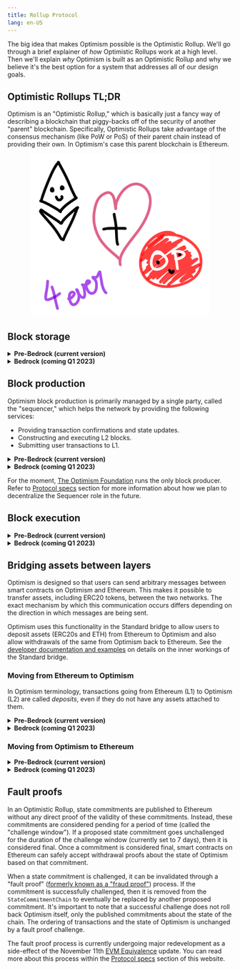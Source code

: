 ```yaml
---
title: Rollup Protocol
lang: en-US
---
```


The big idea that makes Optimism possible is the Optimistic Rollup.
We'll go through a brief explainer of *how* Optimistic Rollups work at a high level.
Then we'll explain *why* Optimism is built as an Optimistic Rollup and why we believe it's the best option for a system that addresses all of our design goals.

## Optimistic Rollups TL;DR

Optimism is an "Optimistic Rollup," which is basically just a fancy way of describing a blockchain that piggy-backs off of the security of another "parent" blockchain.
Specifically, Optimistic Rollups take advantage of the consensus mechanism (like PoW or PoS) of their parent chain instead of providing their own.
In Optimism's case this parent blockchain is Ethereum.

<div align="center">
<img width="400" src="../../assets/docs/how-optimism-works/1.png">
</div>


## Block storage

<details>
<summary><b>Pre-Bedrock (current version)</b></summary>

All Optimism blocks are stored within a special smart contract on Ethereum called the [`CanonicalTransactionChain`](https://etherscan.io/address/0x5E4e65926BA27467555EB562121fac00D24E9dD2) (or CTC for short).
Optimism blocks are held within an append-only list inside of the CTC (we'll explain exactly how blocks are added to this list in the next section).
This append-only list forms the Optimism blockchain.

The `CanonicalTransactionChain` includes code that guarantees that the existing list of blocks cannot be modified by new Ethereum transactions.
However, this guarantee can be broken if the Ethereum blockchain itself is reorganized and the ordering of past Ethereum transactions is changed.
The Optimism mainnet is configured to be robust against block reorganizations of up to 50 Ethereum blocks.
If Ethereum experiences a reorg larger than this, Optimism will reorg as well.

Of course, it's a key security goal of Ethereum to not experience these sort of significant block reorganizations.
Optimism is therefore secure against large block reorganizations as long as the Ethereum consensus mechanism is too.
It's through this relationship (in part, at least) that Optimism derives its security properties from Ethereum.

</details>

<details>
<summary><b>Bedrock (coming Q1 2023)</b></summary>

In Bedrock L2 blocks are saved to the Ethereum blockchain using a non-contract address ([`0xff00000000000000000000000000000000000420`](https://etherscan.io/address/0xff00000000000000000000000000000000000420)), to minimize the L1 gas expense.
As these blocks are submitted as transaction calldata on Ethereum, there is no way to modify or censor them after the "transaction" is included in a block that has enough attestations.
This is the way that Optimism inherits the availability and integrity guarantees of Ethereum.

Blocks are written to L1 in [a compressed format](https://github.com/ethereum-optimism/optimism/blob/develop/specs/derivation.md#batch-submission-wire-format) to reduce costs.
This is important because writing to L1 is [the major cost of Optimism transactions](../developers/build/transaction-fees.md).

</details>



## Block production

Optimism block production is primarily managed by a single party, called the "sequencer," which helps the network by providing the following services:

- Providing transaction confirmations and state updates.
- Constructing and executing L2 blocks.
- Submitting user transactions to L1.


<details>
<summary><b>Pre-Bedrock (current version)</b></summary>

The sequencer has no mempool and transactions are immediately accepted or rejected in the order they were received.
When a user sends their transaction to the sequencer, the sequencer checks that the transaction is valid (i.e. pays a sufficient fee) and then applies the transaction to its local state as a pending block.
These pending blocks are periodically submitted in large batches to Ethereum for finalization.
This batching process significantly reduces overall transaction fees by spreading fixed costs over all of the transactions within a given batch.
The sequencer also applies some basic compression techniques to minimize the amount of data published to Ethereum.


Because the sequencer is given priority write access to the L2 chain, the sequencer can provide a strong guarantee of what state will be finalized as soon as it decides on a new pending block.
In other words, it is precisely known what will be the impact of the transaction.
As a result, the L2 state can be reliably updated extremely quickly.
Benefits of this include a snappy, instant user experience, with things like near-real-time Uniswap price updates.

Alternatively, users can skip the sequencer entirely and submit their transactions directly to the `CanonicalTransactionChain` via an Ethereum transaction.
This is typically more expensive because the fixed cost of submitting this transaction is paid entirely by the user and is not amortized over many different transactions.
However, this alternative submission method has the advantage of being resistant to censorship by the sequencer.
Even if the sequencer is actively censoring a user, the user can always continue to use Optimism and recover any funds through this mechanism.

</details>


<details>
<summary><b>Bedrock (coming Q1 2023)</b></summary>

In Bedrock the sequencer does have a mempool, similar to L1 Ethereum, but the mempool is private to avoid opening opportunities for MEV.
Blocks are produced every two seconds, regardless of whether they are empty (no transactions), filled up to the block gas limit with transactions, or anything in between.

Transactions get to the sequencer in two ways:

1. Transactions submitted on L1 (called *deposits* whether they have assets attached or not) are included in the chain in the appropriate L2 block.
   Every L2 block is identified by the "epoch" (the L1 block to which it corresponds, which typically has happened a few minutes before the L2 block) and its serial number within that epoch.
   The first block of the epoch includes all the deposits that happened in the L1 block to which it corresponds.
   If the sequencer attempts to ignore a legitimate L1 transaction it ends up with a state that is inconsistent with the verifiers, same as if the sequencer tried to fake the state by other means.
   This provides Optimism with L1 Ethereum level censorship resistance.
   You can read more about this mechanism [is the protocol specifications](https://github.com/ethereum-optimism/optimism/blob/develop/specs/derivation.md#deriving-the-transaction-list).

1. Transactions submitted directly to the sequencer. 
   These transactions are a lot cheaper to submit (because you do not need the expense of a separate L1 transaction), but of course they cannot be made censorship resistant, because the sequencer is the only entity that knows about them.

</details>

For the moment, [The Optimism Foundation](https://www.optimism.io/) runs the only block producer. Refer to [Protocol specs](../protocol/README.md) section for more information about how we plan to decentralize the Sequencer role in the future.

## Block execution

<details>
<summary><b>Pre-Bedrock (current version)</b></summary>

Ethereum nodes download blocks from Ethereum's p2p network.
Optimism nodes instead download blocks directly from the append-only list of blocks held within the `CanonicalTransactionChain` contract.
See the above section regarding [block storage](#block-storage) for more information about how blocks are stored within this contract.

Optimism nodes are made up of two primary components, the Ethereum data indexer and the Optimism client software.
The Ethereum data indexer, also called the ["data transport layer"](https://github.com/ethereum-optimism/optimism/tree/develop/packages/data-transport-layer) (or DTL), reconstructs the Optimism blockchain from blocks published to the `CanonicalTransactionChain` contract.
The DTL searches for events emitted by the `CanonicalTransactionChain` that signal that new Optimism blocks have been published.
It then inspects the transactions that emitted these events to reconstruct the published blocks in the [standard Ethereum block format](https://ethereum.org/en/developers/docs/blocks/#block-anatomy).

The second part of the Optimism node, the Optimism client software, is an almost completely vanilla version of [Geth](https://github.com/ethereum/go-ethereum).
This means Optimism is close to identical to Ethereum under the hood.
In particular, Optimism shares the same [Ethereum Virtual Machine](https://ethereum.org/en/developers/docs/evm/), the same [account and state structure](https://ethereum.org/en/developers/docs/accounts/), and the same [gas metering mechanism and fee schedule](https://ethereum.org/en/developers/docs/gas/).
We refer to this architecture as ["EVM Equivalence"](https://medium.com/ethereum-optimism/introducing-evm-equivalence-5c2021deb306) and it means that most Ethereum tools (even the most complex ones) "just work" with Optimism.

The Optimism client software continuously monitors the DTL for newly indexed blocks.
When a new block is indexed, the client software will download it and execute the transactions included within it.
The process of executing a transaction on Optimism is the same as on Ethereum: we load the Optimism state, apply the transaction against that state, and then record the resulting state changes.
This process is then repeated for each new block indexed by the DTL.

</details>

<details>
<summary><b>Bedrock (coming Q1 2023)</b></summary>

The execution engine (implemented as the `op-geth` component) receive blocks using two mechanisms:

1. The execution engine can update itself using peer to peer network with other execution engines.
   This operates the same way that the L1 execution clients synchronize the state across the network.
   You can read more about it [in the specs](https://github.com/ethereum-optimism/optimism/blob/develop/specs/exec-engine.md#happy-path-sync). 

1. The rollup node (implemented as the `op-node` component) derives the L2 blocks from L1.
   This mechanism is slower, but censorship resistant.
   You can read more about it [in the specs](https://github.com/ethereum-optimism/optimism/blob/develop/specs/exec-engine.md#worst-case-sync).


</details>

## Bridging assets between layers

Optimism is designed so that users can send arbitrary messages between smart contracts on Optimism and Ethereum.
This makes it possible to transfer assets, including ERC20 tokens, between the two networks.
The exact mechanism by which this communication occurs differs depending on the direction in which messages are being sent.

Optimism uses this functionality in the Standard bridge to allow users to deposit assets (ERC20s and ETH) from Ethereum to Optimism and also allow withdrawals of the same from Optimism back to Ethereum.
See the [developer documentation and examples](../developers/bridge/standard-bridge/) on details on the inner workings of the Standard bridge.

### Moving from Ethereum to Optimism

In Optimism terminology, transactions going from Ethereum (L1) to Optimism (L2) are called *deposits*, even if they do not have any assets attached to them.

<details>
<summary><b>Pre-Bedrock (current version)</b></summary>

To send messages from Ethereum to Optimism, users simply need to trigger the `CanonicalTransactionChain` contract on Ethereum to create a new block on Optimism block.
See the above section on [block production](#block-production) for additional context.
User-created blocks can include transactions that will appear to originate from the address that generated the block.

</details>

<details>
<summary><b>Bedrock (coming Q1 2023)</b></summary>

The contract interface for deposits is very similar, you use [`L1CrossDomainMessenger`](https://github.com/ethereum-optimism/optimism-tutorial/tree/main/cross-dom-comm) or [`L1StandardBridge`](https://github.com/ethereum-optimism/optimism/blob/develop/packages/contracts-bedrock/contracts/L1/L1StandardBridge.sol).
Deposit transactions become part of the canonical blockchain in the first L2 block of the "epoch" corresponding to the L1 block where the deposits were made. 
This L2 block will usually be created a few minutes after the corresponding L1 block.
You can read more about this [in the specs](https://github.com/ethereum-optimism/optimism/blob/develop/specs/deposits.md).

</details>

### Moving from Optimism to Ethereum

<details>
<summary><b>Pre-Bedrock (current version)</b></summary>

It's not possible for contracts on Optimism to easily generate transactions on Ethereum in the same way as Ethereum contracts can generate transactions on Optimism.
As a result, the process of sending data from Optimism back to Ethereum is somewhat more involved.
Instead of automatically generating authenticated transactions, we must instead be able to make provable statements about the state of Optimism to contracts sitting on Ethereum.

Making provable statements about the state of Optimism requires a [cryptographic commitment](https://en.wikipedia.org/wiki/Commitment_scheme) in the form of the root of the Optimism's [state trie](https://medium.com/@eiki1212/ethereum-state-trie-architecture-explained-a30237009d4e).
Optimism's state is updated after each block, so this commitment will also change after every block.
Commitments are regularly published (approximately once or twice per hour) to a smart contract on Ethereum called the [`StateCommitmentChain`](https://etherscan.io/address/0xBe5dAb4A2e9cd0F27300dB4aB94BeE3A233AEB19).

Users can use these commitments to generate [Merkle tree proofs](https://en.wikipedia.org/wiki/Merkle_tree) about the state of Optimism.
These proofs can be verified by smart contracts on Ethereum.
Optimism maintains a convenient cross-chain communication contract, the [`L1CrossDomainMessenger`](https://etherscan.io/address/0x25ace71c97B33Cc4729CF772ae268934F7ab5fA1), which can verify these proofs, typically used for withdrawals, on behalf of other contracts.

These proofs can be used to make verifiable statements about the data within the storage of any contract on Optimism at a specific block height.
This basic functionality can then be used to enable contracts on Optimism to send messages to contracts on Ethereum.
The [`L2ToL1MessagePasser`](https://explorer.optimism.io/address/0x4200000000000000000000000000000000000000) contract (predeployed to the Optimism network) can be used by contracts on Optimism to store a message in the Optimism state.
Users can then prove to contracts on Ethereum that a given contract on Optimism did, in fact, mean to send some given message by showing that the hash of this message has been stored within the `L2ToL1MessagePasser` contract.

</details>

<details>
<summary><b>Bedrock (coming Q1 2023)</b></summary>

Withdrawals (the term is used for any Optimism to Ethereum message, regardless of whether it has attached assets or not) have three stages:

1. You initialize withdrawals with an L2 transaction.

1. Wait for the next output root to be submitted to L1 (you can see this on [the SDK](../sdk/js-client.md)) and then submit the withdrawal proof using `proveWithdrawalTransaction`.
   This new step enables offchain monitoring of the withdrawals, which makes it easier to identify incorrect withdrawals or output roots.
   This protects Optimism users against a whole class of potential bridge vulnerabilities.

1. After the fault challenge period ends (a week on mainnet, less than that on the test network), finalize the withdrawal.

[You can read the full withdrawal specifications here](https://github.com/ethereum-optimism/optimism/blob/develop/specs/withdrawals.md)

</details>

## Fault proofs

In an Optimistic Rollup, state commitments are published to Ethereum without any direct proof of the validity of these commitments.
Instead, these commitments are considered pending for a period of time (called the "challenge window").
If a proposed state commitment goes unchallenged for the duration of the challenge window (currently set to 7 days), then it is considered final.
Once a commitment is considered final, smart contracts on Ethereum can safely accept withdrawal proofs about the state of Optimism based on that commitment.

When a state commitment is challenged, it can be invalidated through a "fault proof" ([formerly known as a "fraud proof"](https://github.com/ethereum-optimism/optimistic-specs/discussions/53)) process.
If the commitment is successfully challenged, then it is removed from the `StateCommitmentChain` to eventually be replaced by another proposed commitment.
It's important to note that a successful challenge does not roll back Optimism itself, only the published commitments about the state of the chain.
The ordering of transactions and the state of Optimism is unchanged by a fault proof challenge.

The fault proof process is currently undergoing major redevelopment as a side-effect of the November 11th [EVM Equivalence](https://medium.com/ethereum-optimism/introducing-evm-equivalence-5c2021deb306) update.
You can read more about this process within the [Protocol specs](../protocol/README.md) section of this website.

